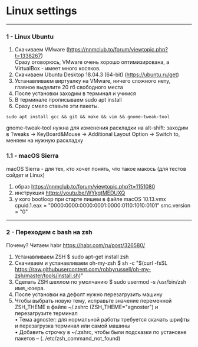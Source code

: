 # Linux settings

------------

### 1 - Linux Ubuntu
1. Скачиваем VMware (https://nnmclub.to/forum/viewtopic.php?t=1338267)    
Сразу оговорюсь, VMware очень хорошо оптимизирована, а VirtualBox - имеет много косяков. 
2. Скачиваем Ubuntu Desktop 18.04.3 (64-bit) (https://ubuntu.ru/get) 
3. Устанавливаем виртуалку на VMware, ничего сложного нету, главное выделите 20 гб свободного места 
4. После установки заходим в терминал и учимся    
5. В терминале прописываем sudo apt install  
6. Сразу смело ставьте эти пакеты.
```
sudo apt install gcc && git && make && vim && gnome-tweak-tool
```
gnome-tweak-tool нужна для изменения раскладки на alt-shift: заходим в Tweaks → KeyBoard&Mouse → Additional Layout Option → Switch to, меняем на нужную раскладку

### 1.1 - macOS Sierra
macOS Sierra - для тех, кто хочет понять, что такое макось (для тестов сойдет и Linux)
1) образ https://nnmclub.to/forum/viewtopic.php?t=1151080
2) инструкция https://youtu.be/WYkgtMEDUXQ
3) у кого bootloop при старте пишем в файле macOS 10.13.vmx 
cpuid.1.eax = "0000:0000:0000:0001:0000:0110:1010:0101"
smc.version = "0"

------------

### 2 - Переходим с bash на zsh
Почему? Читаем habr https://habr.com/ru/post/326580/
1. Устанавливаем ZSH $ sudo apt-get install zsh
2. Скачиваем и устанавливаем oh-my-zsh $ sh -c "$(curl -fsSL https://raw.githubusercontent.com/robbyrussell/oh-my-zsh/master/tools/install.sh)"
3. Сделать ZSH шеллом по умолчанию $ sudo usermod -s /usr/bin/zsh имя_юзера. 
4. После установки на дефолт нужно перезагрузить машину
5. Чтобы выбрать новую тему, исправьте значение переменной ZSH_THEME в файле ~/.zshrc (ZSH_THEME="agnoster") и перезагрузите терминал    
• Тема agnoster: для нормальной работы требуется скачать шрифты и перезагрузка терминал или самой машины    
• Добавить строчку в ~/.zshrc, чтобы были подсказки по установке пакетов – (. /etc/zsh_command_not_found)
